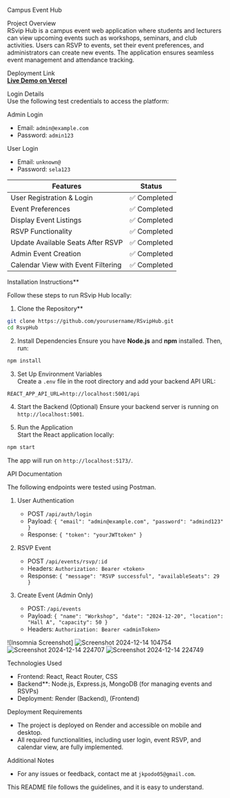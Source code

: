 Campus Event Hub

Project Overview  
RSvip Hub is a campus event web application where students and lecturers can view upcoming events such as workshops, seminars, and club activities. Users can RSVP to events, set their event preferences, and administrators can create new events. The application ensures seamless event management and attendance tracking.


Deployment Link  
[**Live Demo on Vercel**](https://your-deployment-link.vercel.app)  


Login Details  
Use the following test credentials to access the platform:  

Admin Login  
- Email: `admin@example.com`  
- Password: `admin123`  

User Login  
- Email: `unknown@`  
- Password: `sela123`  


|  Features                                  |      Status         |
|--------------------------------------------|---------------------|
| User Registration & Login                  | ✅ Completed        |
| Event Preferences                          | ✅ Completed        |
| Display Event Listings                     | ✅ Completed        |
| RSVP Functionality                         | ✅ Completed        |
| Update Available Seats After RSVP          | ✅ Completed        |
| Admin Event Creation                       | ✅ Completed        |
| Calendar View with Event Filtering         | ✅ Completed        |


Installation Instructions**  

Follow these steps to run RSvip Hub locally:

1. Clone the Repository**  
```bash
git clone https://github.com/yourusername/RSvipHub.git
cd RsvpHub
```

2. Install Dependencies 
Ensure you have **Node.js** and **npm** installed. Then, run:  
```bash
npm install
```

3. Set Up Environment Variables  
Create a `.env` file in the root directory and add your backend API URL:  
```env
REACT_APP_API_URL=http://localhost:5001/api

```
4. Start the Backend (Optional) 
Ensure your backend server is running on `http://localhost:5001`.  

5. Run the Application  
Start the React application locally:  
```bash
npm start
```
The app will run on `http://localhost:5173/`.


API Documentation  

The following endpoints were tested using Postman.  

1. User Authentication  
   - POST `/api/auth/login`  
   - Payload: `{ "email": "admin@example.com", "password": "admind123" }`  
   - Response: `{ "token": "yourJWTtoken" }`

2. RSVP Event  
   - POST `/api/events/rsvp/:id`  
   - Headers: `Authorization: Bearer <token>`  
   - Response: `{ "message": "RSVP successful", "availableSeats": 29 }`

3. Create Event (Admin Only) 
   - POST: `/api/events`  
   - Payload: `{ "name": "Workshop", "date": "2024-12-20", "location": "Hall A", "capacity": 50 }`  
   - Headers: `Authorization: Bearer <adminToken>`  

![Insomnia Screenshot]
![Screenshot 2024-12-14 104754](https://github.com/user-attachments/assets/7ed0ec0a-0766-458f-af4b-9a33cfa28e5e)
![Screenshot 2024-12-14 224707](https://github.com/user-attachments/assets/df7cc149-5105-4b77-8a3e-5e14b4908607)
![Screenshot 2024-12-14 224749](https://github.com/user-attachments/assets/0724b867-d82c-44ce-b14c-d9dbe3e0ab81)


Technologies Used
- Frontend: React, React Router, CSS  
- Backend**: Node.js, Express.js, MongoDB (for managing events and RSVPs)  
- Deployment: Render (Backend), (Frontend)

Deployment Requirements  
- The project is deployed on Render and accessible on mobile and desktop.  
- All required functionalities, including user login, event RSVP, and calendar view, are fully implemented.


Additional Notes 
- For any issues or feedback, contact me at `jkpodo05@gmail.com`.  

This README file follows the guidelines, and it is easy to understand. 
